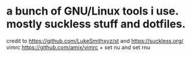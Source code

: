 # a bunch of GNU/Linux tools i use. mostly suckless stuff and dotfiles.
credit to https://github.com/LukeSmithxyz/st and https://suckless.org/  
vimrc https://github.com/amix/vimrc + set nu and set rnu
